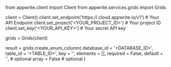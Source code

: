 from appwrite.client import Client
from appwrite.services.grids import Grids

client = Client()
client.set_endpoint('https://<REGION>.cloud.appwrite.io/v1') # Your API Endpoint
client.set_project('<YOUR_PROJECT_ID>') # Your project ID
client.set_key('<YOUR_API_KEY>') # Your secret API key

grids = Grids(client)

result = grids.create_enum_column(
    database_id = '<DATABASE_ID>',
    table_id = '<TABLE_ID>',
    key = '',
    elements = [],
    required = False,
    default = '<DEFAULT>', # optional
    array = False # optional
)
